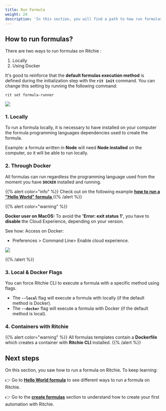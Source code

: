```yaml
---
title: Run Formula
weight: 24
description: 'In this section, you will find a path to how run formulas using Ritchie.'
---
```


## How to run formulas?

There are two ways to run formulas on Ritchie :

1. Locally
2. Using Docker

It's good to reinforce that the **default formulas execution method** is defined during the initialization step with the **`rit init`** command. You can change this setting by running the following command:

```text
rit set formula-runner
```

![](/docs-ritchie/large-gif-1374x404-.gif)

### 1. Locally

To run a formula locally, it is necessary to have installed on your computer the formula programming languages dependencies used to create the formula.

Example: a formula written in **Node** will need **Node installed** on the computer, so it will be able to run locally.   


### 2. Through Docker

All formulas can run regardless the programming language used from the moment you have **`DOCKER`** installed and running.

{{% alert color="info" %}}
Check out on the following example [**how to run a "Hello World" formula** ](/docs-ritchie/formulas/hello-world-formula/)
{{% /alert %}}

{{% alert color="warning" %}}
 
 **Docker user on MacOS:** 
To avoid the **'Error: exit status 1'**, you have to **disable** the Cloud Experience, depending on your version.
 
See how: 
Access on Docker:
 -  Preferences > Command Line> Enable cloud experience.
 
 ![](/docs-ritchie/static/ritchiedocker.PNG)
 
{{% /alert %}}

###  3. Local & Docker Flags

You can force Ritchie CLI to execute a formula with a specific method using flags.

* The **`--local`** flag will execute a formula with locally \(if the default method is Docker\). 
* The **`--docker`** flag will execute a formula with Docker \(if the default method is local\). 

### 4. Containers with Ritchie

{{% alert color="warning" %}}
All formulas templates contain a **Dockerfile** which creates a container with **Ritchie CLI** installed.
{{% /alert %}}

## Next steps 

On this section, you saw how to run a formula on Ritchie. To keep learning:

👉 Go to [**Hello World formula**](/docs-ritchie/formulas/hello-world-formula/) to see different ways to run a formula on Ritchie. 

👉 Go to the [**create formulas**](/docs-ritchie/formulas/create-formulas/) section to understand how to create your first automation with Ritchie.
